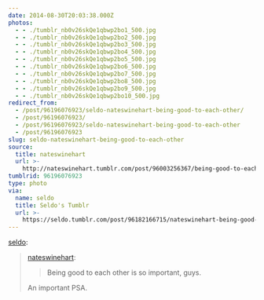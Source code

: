```yaml
---
date: 2014-08-30T20:03:38.000Z
photos:
  - - ./tumblr_nb0v26skQe1qbwp2bo1_500.jpg
  - - ./tumblr_nb0v26skQe1qbwp2bo2_500.jpg
  - - ./tumblr_nb0v26skQe1qbwp2bo3_500.jpg
  - - ./tumblr_nb0v26skQe1qbwp2bo4_500.jpg
  - - ./tumblr_nb0v26skQe1qbwp2bo5_500.jpg
  - - ./tumblr_nb0v26skQe1qbwp2bo6_500.jpg
  - - ./tumblr_nb0v26skQe1qbwp2bo7_500.jpg
  - - ./tumblr_nb0v26skQe1qbwp2bo8_500.jpg
  - - ./tumblr_nb0v26skQe1qbwp2bo9_500.jpg
  - - ./tumblr_nb0v26skQe1qbwp2bo10_500.jpg
redirect_from:
  - /post/96196076923/seldo-nateswinehart-being-good-to-each-other/
  - /post/96196076923/
  - /post/96196076923/seldo-nateswinehart-being-good-to-each-other
  - /post/96196076923
slug: seldo-nateswinehart-being-good-to-each-other
source:
  title: nateswinehart
  url: >-
    http://nateswinehart.tumblr.com/post/96003256367/being-good-to-each-other-is-so-important-guys
tumblrid: 96196076923
type: photo
via:
  name: seldo
  title: Seldo's Tumblr
  url: >-
    https://seldo.tumblr.com/post/96182166715/nateswinehart-being-good-to-each-other-is-so
---
```

<p><a href="http://seldo.tumblr.com/post/96182166715/nateswinehart-being-good-to-each-other-is-so" class="tumblr_blog">seldo</a>:</p>

<blockquote><p><a class="tumblr_blog" href="http://nateswinehart.tumblr.com/post/96003256367/being-good-to-each-other-is-so-important-guys">nateswinehart</a>:</p>
<blockquote>
<p>Being good to each other is so important, guys.</p>
</blockquote>
<p>An important PSA.</p></blockquote>
